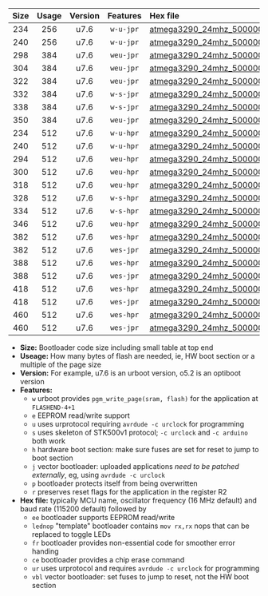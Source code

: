 |Size|Usage|Version|Features|Hex file|
|:-:|:-:|:-:|:-:|:--|
|234|256|u7.6|`w-u-jpr`|[atmega3290_24mhz_500000bps_ur_vbl.hex](https://raw.githubusercontent.com/stefanrueger/urboot/main/atmega3290_24mhz_500000bps_ur_vbl.hex)|
|240|256|u7.6|`w-u-jpr`|[atmega3290_24mhz_500000bps_lednop_ur_vbl.hex](https://raw.githubusercontent.com/stefanrueger/urboot/main/atmega3290_24mhz_500000bps_lednop_ur_vbl.hex)|
|298|384|u7.6|`weu-jpr`|[atmega3290_24mhz_500000bps_ee_ur_vbl.hex](https://raw.githubusercontent.com/stefanrueger/urboot/main/atmega3290_24mhz_500000bps_ee_ur_vbl.hex)|
|304|384|u7.6|`weu-jpr`|[atmega3290_24mhz_500000bps_ee_lednop_ur_vbl.hex](https://raw.githubusercontent.com/stefanrueger/urboot/main/atmega3290_24mhz_500000bps_ee_lednop_ur_vbl.hex)|
|322|384|u7.6|`weu-jpr`|[atmega3290_24mhz_500000bps_ee_lednop_fr_ur_vbl.hex](https://raw.githubusercontent.com/stefanrueger/urboot/main/atmega3290_24mhz_500000bps_ee_lednop_fr_ur_vbl.hex)|
|332|384|u7.6|`w-s-jpr`|[atmega3290_24mhz_500000bps_vbl.hex](https://raw.githubusercontent.com/stefanrueger/urboot/main/atmega3290_24mhz_500000bps_vbl.hex)|
|338|384|u7.6|`w-s-jpr`|[atmega3290_24mhz_500000bps_lednop_vbl.hex](https://raw.githubusercontent.com/stefanrueger/urboot/main/atmega3290_24mhz_500000bps_lednop_vbl.hex)|
|350|384|u7.6|`weu-jpr`|[atmega3290_24mhz_500000bps_ee_lednop_fr_ce_ur_vbl.hex](https://raw.githubusercontent.com/stefanrueger/urboot/main/atmega3290_24mhz_500000bps_ee_lednop_fr_ce_ur_vbl.hex)|
|234|512|u7.6|`w-u-hpr`|[atmega3290_24mhz_500000bps_ur.hex](https://raw.githubusercontent.com/stefanrueger/urboot/main/atmega3290_24mhz_500000bps_ur.hex)|
|240|512|u7.6|`w-u-hpr`|[atmega3290_24mhz_500000bps_lednop_ur.hex](https://raw.githubusercontent.com/stefanrueger/urboot/main/atmega3290_24mhz_500000bps_lednop_ur.hex)|
|294|512|u7.6|`weu-hpr`|[atmega3290_24mhz_500000bps_ee_ur.hex](https://raw.githubusercontent.com/stefanrueger/urboot/main/atmega3290_24mhz_500000bps_ee_ur.hex)|
|300|512|u7.6|`weu-hpr`|[atmega3290_24mhz_500000bps_ee_lednop_ur.hex](https://raw.githubusercontent.com/stefanrueger/urboot/main/atmega3290_24mhz_500000bps_ee_lednop_ur.hex)|
|318|512|u7.6|`weu-hpr`|[atmega3290_24mhz_500000bps_ee_lednop_fr_ur.hex](https://raw.githubusercontent.com/stefanrueger/urboot/main/atmega3290_24mhz_500000bps_ee_lednop_fr_ur.hex)|
|328|512|u7.6|`w-s-hpr`|[atmega3290_24mhz_500000bps.hex](https://raw.githubusercontent.com/stefanrueger/urboot/main/atmega3290_24mhz_500000bps.hex)|
|334|512|u7.6|`w-s-hpr`|[atmega3290_24mhz_500000bps_lednop.hex](https://raw.githubusercontent.com/stefanrueger/urboot/main/atmega3290_24mhz_500000bps_lednop.hex)|
|346|512|u7.6|`weu-hpr`|[atmega3290_24mhz_500000bps_ee_lednop_fr_ce_ur.hex](https://raw.githubusercontent.com/stefanrueger/urboot/main/atmega3290_24mhz_500000bps_ee_lednop_fr_ce_ur.hex)|
|382|512|u7.6|`wes-hpr`|[atmega3290_24mhz_500000bps_ee.hex](https://raw.githubusercontent.com/stefanrueger/urboot/main/atmega3290_24mhz_500000bps_ee.hex)|
|382|512|u7.6|`wes-jpr`|[atmega3290_24mhz_500000bps_ee_vbl.hex](https://raw.githubusercontent.com/stefanrueger/urboot/main/atmega3290_24mhz_500000bps_ee_vbl.hex)|
|388|512|u7.6|`wes-hpr`|[atmega3290_24mhz_500000bps_ee_lednop.hex](https://raw.githubusercontent.com/stefanrueger/urboot/main/atmega3290_24mhz_500000bps_ee_lednop.hex)|
|388|512|u7.6|`wes-jpr`|[atmega3290_24mhz_500000bps_ee_lednop_vbl.hex](https://raw.githubusercontent.com/stefanrueger/urboot/main/atmega3290_24mhz_500000bps_ee_lednop_vbl.hex)|
|418|512|u7.6|`wes-hpr`|[atmega3290_24mhz_500000bps_ee_lednop_fr.hex](https://raw.githubusercontent.com/stefanrueger/urboot/main/atmega3290_24mhz_500000bps_ee_lednop_fr.hex)|
|418|512|u7.6|`wes-jpr`|[atmega3290_24mhz_500000bps_ee_lednop_fr_vbl.hex](https://raw.githubusercontent.com/stefanrueger/urboot/main/atmega3290_24mhz_500000bps_ee_lednop_fr_vbl.hex)|
|460|512|u7.6|`wes-hpr`|[atmega3290_24mhz_500000bps_ee_lednop_fr_ce.hex](https://raw.githubusercontent.com/stefanrueger/urboot/main/atmega3290_24mhz_500000bps_ee_lednop_fr_ce.hex)|
|460|512|u7.6|`wes-jpr`|[atmega3290_24mhz_500000bps_ee_lednop_fr_ce_vbl.hex](https://raw.githubusercontent.com/stefanrueger/urboot/main/atmega3290_24mhz_500000bps_ee_lednop_fr_ce_vbl.hex)|

- **Size:** Bootloader code size including small table at top end
- **Useage:** How many bytes of flash are needed, ie, HW boot section or a multiple of the page size
- **Version:** For example, u7.6 is an urboot version, o5.2 is an optiboot version
- **Features:**
  + `w` urboot provides `pgm_write_page(sram, flash)` for the application at `FLASHEND-4+1`
  + `e` EEPROM read/write support
  + `u` uses urprotocol requiring `avrdude -c urclock` for programming
  + `s` uses skeleton of STK500v1 protocol; `-c urclock` and `-c arduino` both work
  + `h` hardware boot section: make sure fuses are set for reset to jump to boot section
  + `j` vector bootloader: uploaded applications *need to be patched externally*, eg, using `avrdude -c urclock`
  + `p` bootloader protects itself from being overwritten
  + `r` preserves reset flags for the application in the register R2
- **Hex file:** typically MCU name, oscillator frequency (16 MHz default) and baud rate (115200 default) followed by
  + `ee` bootloader supports EEPROM read/write
  + `lednop` "template" bootloader contains `mov rx,rx` nops that can be replaced to toggle LEDs
  + `fr` bootloader provides non-essential code for smoother error handing
  + `ce` bootloader provides a chip erase command
  + `ur` uses urprotocol and requires `avrdude -c urclock` for programming
  + `vbl` vector bootloader: set fuses to jump to reset, not the HW boot section
